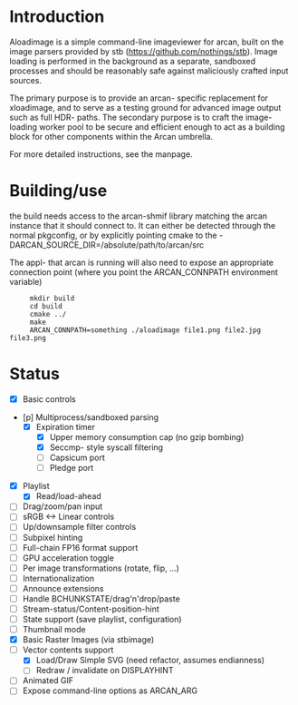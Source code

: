 Introduction
============
Aloadimage is a simple command-line imageviewer for arcan, built on the image
parsers provided by stb (https://github.com/nothings/stb). Image loading is
performed in the background as a separate, sandboxed processes and should be
reasonably safe against maliciously crafted input sources.

The primary purpose is to provide an arcan- specific replacement for
xloadimage, and to serve as a testing ground for advanced image output such as
full HDR- paths. The secondary purpose is to craft the image- loading worker
pool to be secure and efficient enough to act as a building block for other
components within the Arcan umbrella.

For more detailed instructions, see the manpage.

Building/use
============
the build needs access to the arcan-shmif library matching the arcan instance
that it should connect to. It can either be detected through the normal
pkgconfig, or by explicitly pointing cmake to the
-DARCAN\_SOURCE\_DIR=/absolute/path/to/arcan/src

The appl- that arcan is running will also need to expose an appropriate
connection point (where you point the ARCAN\_CONNPATH environment variable)

         mkdir build
         cd build
         cmake ../
         make
         ARCAN_CONNPATH=something ./aloadimage file1.png file2.jpg file3.png

Status
======
 - [x] Basic controls
 - [p] Multiprocess/sandboxed parsing
   - [x] Expiration timer
	 - [x] Upper memory consumption cap (no gzip bombing)
	 - [x] Seccmp- style syscall filtering
	 - [ ] Capsicum port
	 - [ ] Pledge port
 - [x] Playlist
   - [x] Read/load-ahead
 - [ ] Drag/zoom/pan input
 - [ ] sRGB <-> Linear controls
 - [ ] Up/downsample filter controls
 - [ ] Subpixel hinting
 - [ ] Full-chain FP16 format support
 - [ ] GPU acceleration toggle
 - [ ] Per image transformations (rotate, flip, ...)
 - [ ] Internationalization
 - [ ] Announce extensions
 - [ ] Handle BCHUNKSTATE/drag'n'drop/paste
 - [ ] Stream-status/Content-position-hint
 - [ ] State support (save playlist, configuration)
 - [ ] Thumbnail mode
 - [x] Basic Raster Images (via stbimage)
 - [ ] Vector contents support
   - [x] Load/Draw Simple SVG (need refactor, assumes endianness)
   - [ ] Redraw / invalidate on DISPLAYHINT
 - [ ] Animated GIF
 - [ ] Expose command-line options as ARCAN\_ARG
